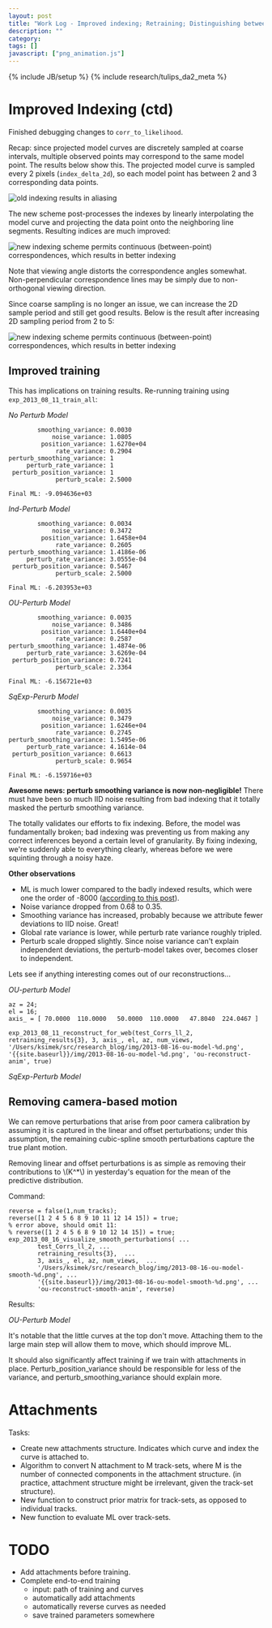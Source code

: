 ```yaml
---
layout: post
title: "Work Log - Improved indexing; Retraining; Distinguishing between camera and plant motion"
description: ""
category: 
tags: []
javascript: ["png_animation.js"]
---
```

{% include JB/setup %}
{% include research/tulips_da2_meta %}

Improved Indexing (ctd)
========================

Finished debugging changes to `corr_to_likelihood`.  

Recap: since projected model curves are discretely sampled at coarse intervals, multiple observed points may correspond to the same model point.  The results below show this. The projected model curve is sampled every 2 pixels (`index_delta_2d`), so each model point has between 2 and 3 corresponding data points.
    

![old indexing results in aliasing]({{site.baseurl}}/img/2013-08-16-bad-indexing.png)

The new scheme post-processes the indexes by linearly interpolating the model curve and projecting the data point onto the neighboring line segments.  Resulting indices are much improved:

![new indexing scheme permits continuous (between-point) correspondences, which results in better indexing]({{site.baseurl}}/img/2013-08-16-better-indexing.png)

Note that viewing angle distorts the correspondence angles somewhat.  Non-perpendicular correspondence lines may be simply due to non-orthogonal viewing direction.

Since coarse sampling is no longer an issue, we can increase the 2D sample period and still get good results.  Below is the result after increasing 2D sampling period from 2 to 5:

![new indexing scheme permits continuous (between-point) correspondences, which results in better indexing]({{site.baseurl}}/img/2013-08-16-better-indexing-in-spite.png)

Improved training
------------------

This has implications on training results.  Re-running training using `exp_2013_08_11_train_all`:
    
*No Perturb Model*

            smoothing_variance: 0.0030
                noise_variance: 1.0805
             position_variance: 1.6270e+04
                 rate_variance: 0.2904
    perturb_smoothing_variance: 1
         perturb_rate_variance: 1
     perturb_position_variance: 1
                 perturb_scale: 2.5000

    Final ML: -9.094636e+03

*Ind-Perturb Model*

            smoothing_variance: 0.0034
                noise_variance: 0.3472
             position_variance: 1.6458e+04
                 rate_variance: 0.2605
    perturb_smoothing_variance: 1.4186e-06
         perturb_rate_variance: 3.0555e-04
     perturb_position_variance: 0.5467
                 perturb_scale: 2.5000

    Final ML: -6.203953e+03

*OU-Perturb Model* 

            smoothing_variance: 0.0035
                noise_variance: 0.3486
             position_variance: 1.6440e+04
                 rate_variance: 0.2587
    perturb_smoothing_variance: 1.4874e-06
         perturb_rate_variance: 3.6269e-04
     perturb_position_variance: 0.7241
                 perturb_scale: 2.3364

    Final ML: -6.156721e+03

*SqExp-Perurb Model*

            smoothing_variance: 0.0035
                noise_variance: 0.3479
             position_variance: 1.6246e+04
                 rate_variance: 0.2745
    perturb_smoothing_variance: 1.5495e-06
         perturb_rate_variance: 4.1614e-04
     perturb_position_variance: 0.6613
                 perturb_scale: 0.9654

    Final ML: -6.159716e+03

**Awesome news:  perturb smoothing variance is now non-negligible!**  There must have been so much IID noise resulting from bad indexing that it totally masked the perturb smoothing variance.  

The totally validates our efforts to fix indexing.  Before, the model was fundamentally broken; bad indexing was preventing us from making any correct inferences beyond a certain level of granularity.  By fixing indexing, we're suddenly able to everything clearly, whereas before we were squinting through a noisy haze.

**Other observations**

* ML is much lower compared to the badly indexed results, which were one the order of -8000 ([according to this post]({{site.baseurl}}/2013/08/14/work-log/)).
* Noise variance dropped from 0.68 to 0.35.
* Smoothing variance has increased, probably because we attribute fewer deviations to IID noise.  Great!
* Global rate variance is lower, while perturb rate variance roughly tripled.
* Perturb scale dropped slightly.  Since noise variance can't explain independent deviations, the perturb-model takes over, becomes closer to independent.


Lets see if anything interesting comes out of our reconstructions...

*OU-perturb Model*

    az = 24;
    el = 16;
    axis_ = [ 70.0000  110.0000   50.0000  110.0000   47.8040  224.0467 ]
    
    exp_2013_08_11_reconstruct_for_web(test_Corrs_ll_2, retraining_results{3}, 3, axis_, el, az, num_views, '/Users/ksimek/src/research_blog/img/2013-08-16-ou-model-%d.png', '{{site.baseurl}}/img/2013-08-16-ou-model-%d.png', 'ou-reconstruct-anim', true)

<script>
$(function(){
    var urls = [
        "{{site.baseurl}}/img/2013-08-16-ou-model-1.png",
        "{{site.baseurl}}/img/2013-08-16-ou-model-2.png",
        "{{site.baseurl}}/img/2013-08-16-ou-model-3.png",
        "{{site.baseurl}}/img/2013-08-16-ou-model-4.png",
        "{{site.baseurl}}/img/2013-08-16-ou-model-5.png",
        "{{site.baseurl}}/img/2013-08-16-ou-model-6.png",
        "{{site.baseurl}}/img/2013-08-16-ou-model-7.png",
        "{{site.baseurl}}/img/2013-08-16-ou-model-8.png",
        "{{site.baseurl}}/img/2013-08-16-ou-model-9.png"
        ]

    construct_animation($("#ou-reconstruct-anim"), urls);
});
</script>
<div id="ou-reconstruct-anim" style="width:137px"> </div>

*SqExp-Perturb Model*

<script>
$(function(){
    var urls = [
        "{{site.baseurl}}/img/2013-08-16-sqexp-model-1.png",
        "{{site.baseurl}}/img/2013-08-16-sqexp-model-2.png",
        "{{site.baseurl}}/img/2013-08-16-sqexp-model-3.png",
        "{{site.baseurl}}/img/2013-08-16-sqexp-model-4.png",
        "{{site.baseurl}}/img/2013-08-16-sqexp-model-5.png",
        "{{site.baseurl}}/img/2013-08-16-sqexp-model-6.png",
        "{{site.baseurl}}/img/2013-08-16-sqexp-model-7.png",
        "{{site.baseurl}}/img/2013-08-16-sqexp-model-8.png",
        "{{site.baseurl}}/img/2013-08-16-sqexp-model-9.png"
        ]

    construct_animation($("#sqexp-reconstruct-anim"), urls);
});
</script>
<div id="sqexp-reconstruct-anim" style="width:136px"> </div>

Removing camera-based motion
------------------------------

We can remove perturbations that arise from poor camera calibration by assuming it is captured in the linear and offset perturbations; under this assumption, the remaining cubic-spline smooth perturbations capture the true plant motion.

<div>Removing linear and offset perturbations is as simple as removing their contributions to \(K^*\) in yesterday's equation for the mean of the predictive distribution.</div>

Command:
    
    reverse = false(1,num_tracks);
    reverse([1 2 4 5 6 8 9 10 11 12 14 15]) = true;
    % error above, should omit 11:
    % reverse([1 2 4 5 6 8 9 10 12 14 15]) = true;
    exp_2013_08_16_visualize_smooth_perturbations( ...
            test_Corrs_ll_2, ...
            retraining_results{3},  ...
            3, axis_, el, az, num_views,  ...
            '/Users/ksimek/src/research_blog/img/2013-08-16-ou-model-smooth-%d.png', ...
            '{{site.baseurl}}/img/2013-08-16-ou-model-smooth-%d.png', ...
            'ou-reconstruct-smooth-anim', reverse)

Results:
    
*OU-Perturb Model*


<script>
$(function(){
    var urls = [
        "{{site.baseurl}}/img/2013-08-16-ou-model-smooth-1.png",
        "{{site.baseurl}}/img/2013-08-16-ou-model-smooth-2.png",
        "{{site.baseurl}}/img/2013-08-16-ou-model-smooth-3.png",
        "{{site.baseurl}}/img/2013-08-16-ou-model-smooth-4.png",
        "{{site.baseurl}}/img/2013-08-16-ou-model-smooth-5.png",
        "{{site.baseurl}}/img/2013-08-16-ou-model-smooth-6.png",
        "{{site.baseurl}}/img/2013-08-16-ou-model-smooth-7.png",
        "{{site.baseurl}}/img/2013-08-16-ou-model-smooth-8.png",
        "{{site.baseurl}}/img/2013-08-16-ou-model-smooth-9.png"
        ]

    construct_animation($("#ou-reconstruct-smooth-anim"), urls);
});
</script>
<div id="ou-reconstruct-smooth-anim" style="width:250px"> </div>

It's notable that the little curves at the top don't move.  Attaching them to the large main step will allow them to move, which should improve ML.  

It should also significantly affect training if we train with attachments in place.  Perturb_position_variance should be responsible for less of the variance, and perturb_smoothing_variance should explain more.

Attachments
==============

Tasks:

* Create new attachments structure.  Indicates which curve and index the curve is attached to.
* Algorithm to convert N attachment to M track-sets, where M is the number of connected components in the attachment structure.  (in practice, attachment structure might be irrelevant, given the track-set structure).
* New function to construct prior matrix for track-sets, as opposed to individual tracks.
* New function to evaluate ML over track-sets.

TODO
==========
* Add attachments before training.
* Complete end-to-end training
    * input: path of training and curves
    * automatically add attachments
    * automatically reverse curves as needed
   * save trained parameters somewhere
